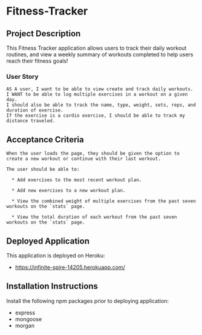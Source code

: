 # Fitness-Tracker

## Project Description

This Fitness Tracker application allows users to track their daily workout routines, and view a weekly summary of workouts completed to help users reach their fitness goals!

### User Story

```
AS A user, I want to be able to view create and track daily workouts. 
I WANT to be able to log multiple exercises in a workout on a given day. 
I should also be able to track the name, type, weight, sets, reps, and duration of exercise. 
If the exercise is a cardio exercise, I should be able to track my distance traveled.
```

## Acceptance Criteria

```
When the user loads the page, they should be given the option to create a new workout or continue with their last workout.

The user should be able to:

  * Add exercises to the most recent workout plan.

  * Add new exercises to a new workout plan.

  * View the combined weight of multiple exercises from the past seven workouts on the `stats` page.

  * View the total duration of each workout from the past seven workouts on the `stats` page.
```

## Deployed Application
This application is deployed on Heroku:
*  https://infinite-spire-14205.herokuapp.com/

## Installation Instructions
Install the following npm packages prior to deploying application:
* express
* mongoose
* morgan